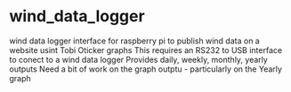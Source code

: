 # wind_data_logger
wind data logger interface for raspberry pi to publish wind data on a website usint Tobi Oticker graphs
This requires an RS232 to USB interface to conect to a wind data logger
Provides daily, weekly, monthly, yearly outputs
Need a bit of work on the graph outptu - particularly on the Yearly graph
